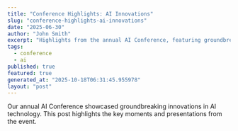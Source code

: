 ```yaml
---
title: "Conference Highlights: AI Innovations"
slug: "conference-highlights-ai-innovations"
date: "2025-06-30"
author: "John Smith"
excerpt: "Highlights from the annual AI Conference, featuring groundbreaking innovations."
tags:
  - conference
  - ai
published: true
featured: true
generated_at: "2025-10-18T06:31:45.955978"
layout: "post"
---
```


Our annual AI Conference showcased groundbreaking innovations in AI technology. This post highlights the key moments and presentations from the event.